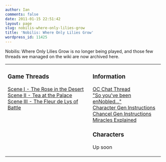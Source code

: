 ```yaml
---
author: Ian
comments: false
date: 2011-01-15 22:51:42
layout: page
slug: nobilis-where-only-lilies-grow
title: 'Nobilis: Where Only Lilies Grow'
wordpress_id: 11425
---
```


<div><p>Nobilis: Where Only Lilies Grow is no longer being played, and those few threads we managed on the wiki are now archived here.</p></div>
<table border="0" cellpadding="5" cellspacing="20" width="100%">
<tr>
<td valign="top">
<h3>Game Threads</h3>
<p><a href="../scene-i-the-rose-in-the-desert">Scene I - The Rose in the Desert</a><br />
<a href="../scene-ii-tea-at-the-palace">Scene II - Tea at the Palace</a><br />
<a href="../scene-iIi-the-fleur-de-lys-of-battle">Scene III - The Fleur de Lys of Battle</a></p>

</td>
<td valign="top">
<h3>Information</h3>
<p><A HREF='/oc-chat-thread'>OC Chat Thread</A><br /><a href="http://07nobiliscampaign.wikispaces.com/file/view/So+You've+Been+enNobled...">"So you've been enNobled..."</a><br /><a href="../nobilis-character-creation">Character Gen Instructions</a><br /><a href="../nobilis-chancel-creation">Chancel Gen Instructions</a><br /><a href="../using-miracles-in-nobilis">Miracles Explained</a></p>
<h3>Characters</h3>
<p>Up soon</p>
</td>
</tr>
</table>